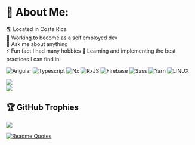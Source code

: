 # 💫 About Me:
🌎 Located in Costa Rica<br>
🔭 Working to become as a self employed dev<br>
💬 Ask me about anything<br>
⚡ Fun fact I had many hobbies
🌱 Learning and implementing the best practices I can find in:<br>



![Angular](https://img.shields.io/badge/angular-%23DD0031.svg?style=for-the-badge&logo=angular&logoColor=white) 
![Typescript](https://img.shields.io/badge/TypeScript-007ACC?style=for-the-badge&logo=typescript&logoColor=white)
![Nx](https://img.shields.io/badge/nx-%23143055.svg?style=for-the-badge&logo=nx&logoColor=white) 
![RxJS](https://img.shields.io/badge/rxjs-%23B7178C.svg?style=for-the-badge&logo=reactivex&logoColor=white) 
![Firebase](https://img.shields.io/badge/firebase-%23039BE5.svg?style=for-the-badge&logo=firebase) 
![Sass](https://img.shields.io/badge/sass-%23cd6799.svg?style=for-the-badge&logo=sass&logoColor=white) 
![Yarn](https://img.shields.io/badge/yarn-%232C8EBB.svg?style=for-the-badge&logo=yarn&logoColor=white) 
![LINUX](https://img.shields.io/badge/Linux-FCC624?style=for-the-badge&logo=linux&logoColor=black) 



![](https://github-readme-streak-stats.herokuapp.com/?user=cvandradg&theme=dark&hide_border=false)<br/>
![](https://github-readme-stats.vercel.app/api/top-langs/?username=cvandradg&theme=dark&hide_border=false&include_all_commits=true&count_private=true&layout=compact)

## 🏆 GitHub Trophies
![](https://github-profile-trophy.vercel.app/?username=cvandradg&theme=juicyfresh&no-frame=true&no-bg=true&margin-w=4)

[![Readme Quotes](https://quotes-github-readme.vercel.app/api?type=horizontal&theme=dark)](https://github.com/piyushsuthar/github-readme-quotes)


<!-- Proudly created with GPRM ( https://gprm.itsvg.in ) -->
